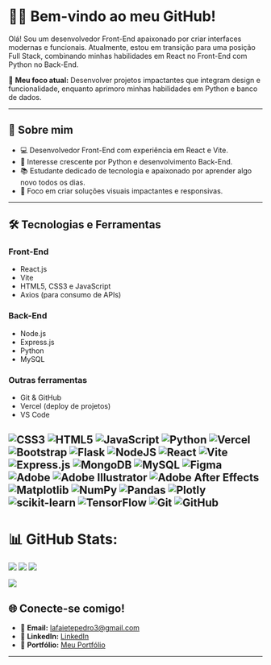# 👨‍💻 Bem-vindo ao meu GitHub!  

Olá! Sou um desenvolvedor Front-End apaixonado por criar interfaces modernas e funcionais. Atualmente, estou em transição para uma posição Full Stack, combinando minhas habilidades em React no Front-End com Python no Back-End.  

🎯 **Meu foco atual:** Desenvolver projetos impactantes que integram design e funcionalidade, enquanto aprimoro minhas habilidades em Python e banco de dados.  

---

## 🚀 Sobre mim  
- 💻 Desenvolvedor Front-End com experiência em React e Vite.  
- 🐍 Interesse crescente por Python e desenvolvimento Back-End.  
- 📚 Estudante dedicado de tecnologia e apaixonado por aprender algo novo todos os dias.  
- 🎨 Foco em criar soluções visuais impactantes e responsivas.  

---

## 🛠️ Tecnologias e Ferramentas  
### **Front-End**  
- React.js  
- Vite  
- HTML5, CSS3 e JavaScript  
- Axios (para consumo de APIs)  

### **Back-End**  
- Node.js  
- Express.js 
- Python  
- MySQL  

### **Outras ferramentas**  
- Git & GitHub  
- Vercel (deploy de projetos)  
- VS Code  

![CSS3](https://img.shields.io/badge/css3-%231572B6.svg?style=for-the-badge&logo=css3&logoColor=white) ![HTML5](https://img.shields.io/badge/html5-%23E34F26.svg?style=for-the-badge&logo=html5&logoColor=white) ![JavaScript](https://img.shields.io/badge/javascript-%23323330.svg?style=for-the-badge&logo=javascript&logoColor=%23F7DF1E) ![Python](https://img.shields.io/badge/python-3670A0?style=for-the-badge&logo=python&logoColor=ffdd54) ![Vercel](https://img.shields.io/badge/vercel-%23000000.svg?style=for-the-badge&logo=vercel&logoColor=white) ![Bootstrap](https://img.shields.io/badge/bootstrap-%238511FA.svg?style=for-the-badge&logo=bootstrap&logoColor=white) ![Flask](https://img.shields.io/badge/flask-%23000.svg?style=for-the-badge&logo=flask&logoColor=white) ![NodeJS](https://img.shields.io/badge/node.js-6DA55F?style=for-the-badge&logo=node.js&logoColor=white) ![React](https://img.shields.io/badge/react-%2320232a.svg?style=for-the-badge&logo=react&logoColor=%2361DAFB) ![Vite](https://img.shields.io/badge/vite-%23646CFF.svg?style=for-the-badge&logo=vite&logoColor=white) ![Express.js](https://img.shields.io/badge/express.js-%23404d59.svg?style=for-the-badge&logo=express&logoColor=%2361DAFB) ![MongoDB](https://img.shields.io/badge/MongoDB-%234ea94b.svg?style=for-the-badge&logo=mongodb&logoColor=white) ![MySQL](https://img.shields.io/badge/mysql-4479A1.svg?style=for-the-badge&logo=mysql&logoColor=white) ![Figma](https://img.shields.io/badge/figma-%23F24E1E.svg?style=for-the-badge&logo=figma&logoColor=white) ![Adobe](https://img.shields.io/badge/adobe-%23FF0000.svg?style=for-the-badge&logo=adobe&logoColor=white) ![Adobe Illustrator](https://img.shields.io/badge/adobe%20illustrator-%23FF9A00.svg?style=for-the-badge&logo=adobe%20illustrator&logoColor=white) ![Adobe After Effects](https://img.shields.io/badge/Adobe%20After%20Effects-9999FF.svg?style=for-the-badge&logo=Adobe%20After%20Effects&logoColor=white) ![Matplotlib](https://img.shields.io/badge/Matplotlib-%23ffffff.svg?style=for-the-badge&logo=Matplotlib&logoColor=black) ![NumPy](https://img.shields.io/badge/numpy-%23013243.svg?style=for-the-badge&logo=numpy&logoColor=white) ![Pandas](https://img.shields.io/badge/pandas-%23150458.svg?style=for-the-badge&logo=pandas&logoColor=white) ![Plotly](https://img.shields.io/badge/Plotly-%233F4F75.svg?style=for-the-badge&logo=plotly&logoColor=white) ![scikit-learn](https://img.shields.io/badge/scikit--learn-%23F7931E.svg?style=for-the-badge&logo=scikit-learn&logoColor=white) ![TensorFlow](https://img.shields.io/badge/TensorFlow-%23FF6F00.svg?style=for-the-badge&logo=TensorFlow&logoColor=white) ![Git](https://img.shields.io/badge/git-%23F05033.svg?style=for-the-badge&logo=git&logoColor=white) ![GitHub](https://img.shields.io/badge/github-%23121011.svg?style=for-the-badge&logo=github&logoColor=white)
---

# 📊 GitHub Stats:
![](https://github-readme-stats.vercel.app/api?username=Lafaietepedro&theme=synthwave&hide_border=false&include_all_commits=false&count_private=false)
![](https://github-readme-streak-stats.herokuapp.com/?user=Lafaietepedro&theme=synthwave&hide_border=false)
![](https://github-readme-stats.vercel.app/api/top-langs/?username=Lafaietepedro&theme=synthwave&hide_border=false&include_all_commits=false&count_private=false&layout=compact)

![](https://quotes-github-readme.vercel.app/api?type=horizontal&theme=dark)

## 🌐 Conecte-se comigo!  
- 📧 **Email:** [lafaietepedro3@gmail.com](mailto:lafaietepedro3@gmail.com)  
- 💼 **LinkedIn:** [LinkedIn](https://linkedin.com/in/lafaiete-pedro-dev)  
- 🌟 **Portfólio:** [Meu Portfólio](https://lpdevportfolio.vercel.app)  

---
